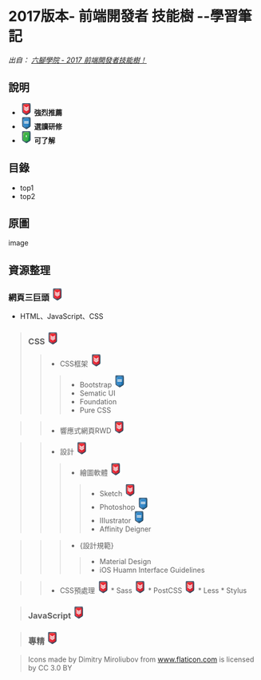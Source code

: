 # 2017版本- 前端開發者 技能樹 --學習筆記 

*出自： [六腳學院 - 2017 前端開發者技能樹！](http://www.hexschool.com/2017/06/12/2017-06-12-skill_tree/)*

## 說明

* ![](./AboutMe-image/chevron-HIGH.png) **強烈推薦**
* ![](./AboutMe-image/chevron-MEDIUM.png) **選讀研修**
* ![](./AboutMe-image/chevron-LOW.png) **可了解**

## 目錄

* top1
* top2

## 原圖

image

## 資源整理

### 網頁三巨頭 ![](./AboutMe-image/chevron-HIGH.png)
- HTML、JavaScript、CSS

> ### CSS ![](./AboutMe-image/chevron-HIGH.png)
>> * CSS框架 ![](./AboutMe-image/chevron-HIGH.png)
>>> * Bootstrap ![](./AboutMe-image/chevron-MEDIUM.png) 
>>> * Sematic UI
>>> * Foundation
>>> * Pure CSS

>> * 響應式網頁RWD ![](./AboutMe-image/chevron-HIGH.png)
		
>> * 設計 ![](./AboutMe-image/chevron-HIGH.png)
>>> * 繪圖軟體 ![](./AboutMe-image/chevron-HIGH.png)
>>>> * Sketch ![](./AboutMe-image/chevron-HIGH.png)
>>>> * Photoshop ![](./AboutMe-image/chevron-MEDIUM.png) 
>>>> * IIIustrator ![](./AboutMe-image/chevron-MEDIUM.png) 
>>>> * Affinity Deigner

>>> * {設計規範}
>>>> * Material Design
>>>> * iOS Huamn Interface Guidelines

>> * CSS預處理 ![](./AboutMe-image/chevron-HIGH.png)
	* Sass ![](./AboutMe-image/chevron-HIGH.png)
	* PostCSS ![](./AboutMe-image/chevron-HIGH.png)
	* Less
	* Stylus	

> ### JavaScript ![](./AboutMe-image/chevron-HIGH.png)

> ### 專精 ![](./AboutMe-image/chevron-HIGH.png)

			




> Icons made by Dimitry Miroliubov from www.flaticon.com is licensed by CC 3.0 BY
